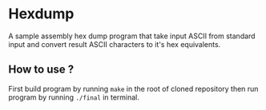 # Hexdump

A sample assembly hex dump program that take input ASCII from standard input and convert result ASCII characters to it's hex equivalents.

## How to use ?
First build program by running ```make``` in the root of cloned repository then run program by running ```./final``` in terminal. 
